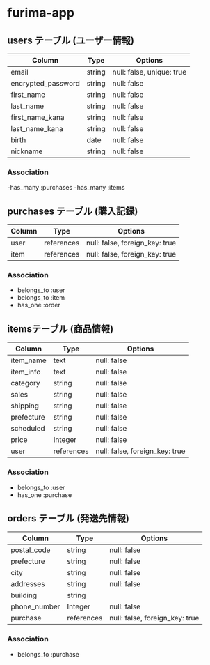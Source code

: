 # furima-app

## users テーブル (ユーザー情報)

| Column             | Type   | Options                   |
| ------------------ | ------ | ------------------------- |
| email              | string | null: false, unique: true |
| encrypted_password | string | null: false               |
| first_name         | string | null: false               |
| last_name          | string | null: false               |
| first_name_kana    | string | null: false               |
| last_name_kana     | string | null: false               |
| birth              | date   | null: false               |
| nickname           | string | null: false               |

### Association

-has_many :purchases
-has_many :items

## purchases テーブル (購入記録)

| Column     | Type       | Options                        |
| ---------- | ---------- | ------------------------------ |
| user       | references | null: false, foreign_key: true |
| item       | references | null: false, foreign_key: true |

### Association

- belongs_to :user
- belongs_to :item
- has_one :order

##  itemsテーブル (商品情報)

| Column     | Type       | Options                           |
| ---------- | ---------- | --------------------------------- |
| item_name  | text       | null: false                       |
| item_info  | text       | null: false                       |
| category   | string     | null: false                       |
| sales      | string     | null: false                       |
| shipping   | string     | null: false                       |
| prefecture | string     | null: false                       |
| scheduled  | string     | null: false                       |
| price      | Integer    | null: false                       |
| user       | references | null: false, foreign_key: true    |

### Association

- belongs_to :user
- has_one :purchase

## orders テーブル (発送先情報)

| Column         | Type       | Options                        |
| -------------- | ---------- | ------------------------------ |
| postal_code    | string     | null: false                    |
| prefecture     | string     | null: false                    |
| city           | string     | null: false                    |
| addresses      | string     | null: false                    |
| building       | string     |                                |
| phone_number   | Integer    | null: false                    |
| purchase       | references | null: false, foreign_key: true |

### Association

- belongs_to :purchase
